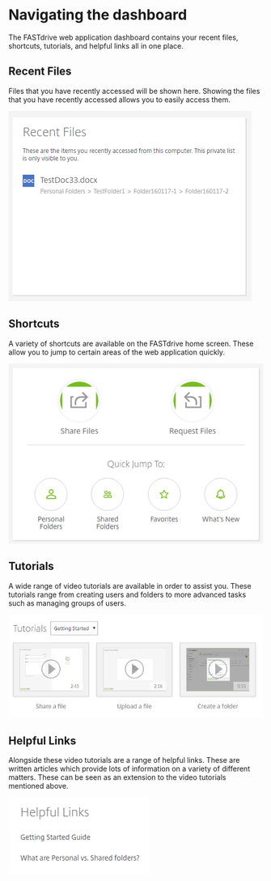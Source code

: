 # Navigating the dashboard

The FASTdrive web application dashboard contains your recent files, shortcuts, tutorials, and helpful links all in one place.

## Recent Files

Files that you have recently accessed will be shown here. Showing the files that you have recently accessed allows you to easily access them.

![Image209](files/Image209.png)

## Shortcuts

A variety of shortcuts are available on the FASTdrive home screen. These allow you to jump to certain areas of the web application quickly.

![Image210](files/Image210.png)

## Tutorials

A wide range of video tutorials are available in order to assist you. These tutorials range from creating users and folders to more advanced tasks such as managing groups of users.

![Image211](files/Image211.png)

## Helpful Links

Alongside these video tutorials are a range of helpful links. These are written articles which provide lots of information on a variety of different matters. These can be seen as an extension to the video tutorials mentioned above.

![Image212](files/Image212.png)
